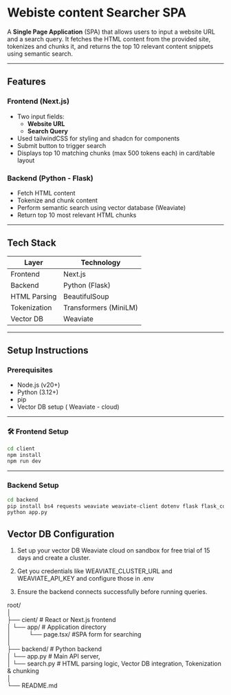 #  Webiste content Searcher SPA

A **Single Page Application** (SPA) that allows users to input a website URL and a search query. It fetches the HTML content from the provided site, tokenizes and chunks it, and returns the top 10 relevant content snippets using semantic search.

---

##  Features

###  Frontend (Next.js)
- Two input fields:
  - **Website URL**
  - **Search Query**
- Used tailwindCSS for styling and shadcn for components
- Submit button to trigger search
- Displays top 10 matching chunks (max 500 tokens each) in card/table layout

###  Backend (Python - Flask)
- Fetch HTML content
- Tokenize and chunk content
- Perform semantic search using vector database (Weaviate)
- Return top 10 most relevant HTML chunks

---

##  Tech Stack

| Layer     | Technology                |
|-----------|---------------------------|
| Frontend  | Next.js        |
| Backend   | Python (Flask)  |
| HTML Parsing | BeautifulSoup          |
| Tokenization | Transformers (MiniLM)    |
| Vector DB | Weaviate |

---

##  Setup Instructions

### Prerequisites
- Node.js (v20+)
- Python (3.12+)
- pip
- Vector DB setup ( Weaviate - cloud)

---

### 🛠️ Frontend Setup

```bash
cd client
npm install
npm run dev
```
---
### Backend Setup

```bash
cd backend
pip install bs4 requests weaviate weaviate-client dotenv flask flask_cors urllib
python app.py
```
## Vector DB Configuration
1. Set up your vector DB Weaviate cloud on sandbox for free trial of 15 days and create a cluster.

2. Get you credentials like WEAVIATE_CLUSTER_URL and WEAVIATE_API_KEY and configure those in .env

3. Ensure the backend connects successfully before running queries.

root/<br/>
│<br/>
├── cient/              # React or Next.js frontend<br/>
│   └── app/           # Application directory<br/>
│&emsp;&emsp;&emsp;└── page.tsx/ #SPA form for searching<br/>
│<br/>
├── backend/               # Python backend<br/>
│   └── app.py             # Main API server, <br/>
│   └── search.py          # HTML parsing logic, Vector DB integration, Tokenization & chunking <br/>
│<br/>
└── README.md<br/>
